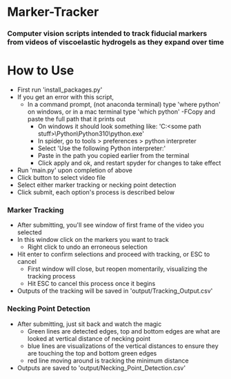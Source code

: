 # Marker-Tracker
### Computer vision scripts intended to track fiducial markers from videos of viscoelastic hydrogels as they expand over time

# How to Use
- First run 'install_packages.py'
- If you get an error with this script,
    - In a command prompt, (not anaconda terminal) type 'where python' on windows, or in a mac terminal type 'which python'
    -FCopy and paste the full path that it prints out
        - On windows it should look something like: 'C:\<some path stuff>\Python\Python310\python.exe'
        - In spider, go to tools > preferences > python interpreter
        - Select 'Use the following Python interpreter:'
        - Paste in the path you copied earlier from the terminal
        - Click apply and ok, and restart spyder for changes to take effect
- Run 'main.py' upon completion of above
- Click button to select video file
- Select either marker tracking or necking point detection
- Click submit, each option's process is described below

### Marker Tracking
- After submitting, you'll see window of first frame of the video you selected
- In this window click on the markers you want to track
    - Right click to undo an erroneous selection
- Hit enter to confirm selections and proceed with tracking, or ESC to cancel
    - First window will close, but reopen momentarily, visualizing the tracking process
    - Hit ESC to cancel this process once it begins
- Outputs of the tracking will be saved in 'output/Tracking_Output.csv'

### Necking Point Detection
- After submitting, just sit back and watch the magic
    - Green lines are detected edges, top and bottom edges are what are looked at vertical distance of necking point
    - blue lines are visualizations of the vertical distances to ensure they are touching the top and bottom green edges
    - red line moving around is tracking the minimum distance
- Outputs are saved to 'output/Necking_Point_Detection.csv'